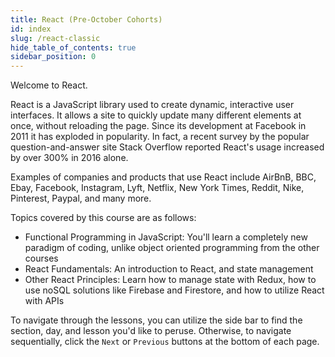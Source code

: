 ```yaml
---
title: React (Pre-October Cohorts)
id: index
slug: /react-classic
hide_table_of_contents: true
sidebar_position: 0
---
```


Welcome to React.

React is a JavaScript library used to create dynamic, interactive user interfaces. It allows a site to quickly update many different elements at once, without reloading the page. Since its development at Facebook in 2011 it has exploded in popularity. In fact, a recent survey by the popular question-and-answer site Stack Overflow reported React's usage increased by over 300% in 2016 alone.

Examples of companies and products that use React include AirBnB, BBC, Ebay, Facebook, Instagram, Lyft, Netflix, New York Times, Reddit, Nike, Pinterest, Paypal, and many more. 

Topics covered by this course are as follows: 

* Functional Programming in JavaScript: You'll learn a completely new paradigm of coding, unlike object oriented programming from the other courses
* React Fundamentals: An introduction to React, and state management
* Other React Principles: Learn how to manage state with Redux, how to use noSQL solutions like Firebase and Firestore, and how to utilize React with APIs

To navigate through the lessons, you can utilize the side bar to find the section, day, and lesson you'd like to peruse. Otherwise, to navigate sequentially, click the `Next` or `Previous` buttons at the bottom of each page.
